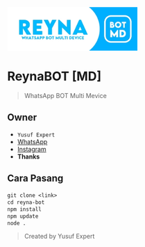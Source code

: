 <img src="ythumb.jpeg" alt="ReynaBOT" width="300" height="100">

# ReynaBOT [MD]
> WhatsApp BOT Multi Mevice

## Owner
- `Yusuf Expert`
- [WhatsApp](wa.me/6283873115706)
- [Instagram](instagram.com/yusuf.expert)
- **Thanks**

## Cara Pasang
```
git clone <link>
cd reyna-bot
npm install
npm update
node .
```
> Created by Yusuf Expert
